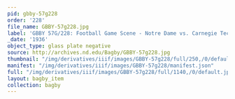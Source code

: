 ```yaml
---
pid: gbby-57g228
order: '228'
file_name: GBBY-57g228.jpg
label: 'GBBY 57G/228: Football Game Scene - Notre Dame vs. Carnegie Tech - 1936'
_date: '1936'
object_type: glass plate negative
source: http://archives.nd.edu/Bagby/GBBY-57g228.jpg
thumbnail: "/img/derivatives/iiif/images/GBBY-57g228/full/250,/0/default.jpg"
manifest: "/img/derivatives/iiif/images/GBBY-57g228/manifest.json"
full: "/img/derivatives/iiif/images/GBBY-57g228/full/1140,/0/default.jpg"
layout: bagby_item
collection: bagby
---
```

